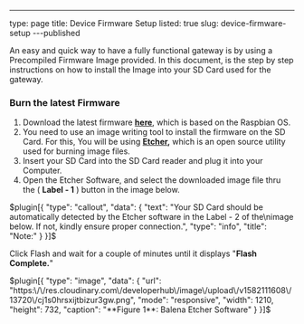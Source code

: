 ---
type: page
title: Device Firmware Setup
listed: true
slug: device-firmware-setup
---published

An easy and quick way to have a fully functional gateway is by using a Precompiled Firmware Image provided. In this document, is the step by step instructions on how to install the Image into your SD Card used for the gateway.

### Burn the latest Firmware

1. Download the latest firmware **[here](https://downloads.rakwireless.com/en/LoRa/RAK2245-Pi-HAT/Firmware/)**, which is based on the Raspbian OS.
2. You need to use an image writing tool to install the firmware on the SD Card. For this, You will be using **[Etcher](https://www.balena.io/etcher/),** which is an open source utility used for burning image files.
3. Insert your SD Card into the SD Card reader and plug it into your Computer.
4. Open the Etcher Software, and select the downloaded image file thru the ( **Label - 1** ) button in the image below.

$plugin[{
    "type": "callout",
    "data": {
        "text": "Your SD Card should be automatically detected by the Etcher software in the Label - 2 of the\nimage below. If not, kindly ensure proper connection.",
        "type": "info",
        "title": "Note:"
    }
}]$

Click Flash and wait for a couple of minutes until it displays "**Flash Complete.**"

$plugin[{
    "type": "image",
    "data": {
        "url": "https:\/\/res.cloudinary.com\/developerhub\/image\/upload\/v1582111608\/13720\/cj1s0hrsxijtbizur3gw.png",
        "mode": "responsive",
        "width": 1210,
        "height": 732,
        "caption": "**Figure 1**: Balena Etcher Software"
    }
}]$

